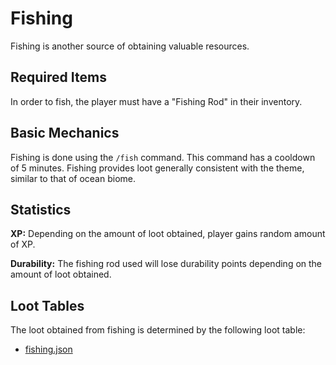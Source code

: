 # Fishing
Fishing is another source of obtaining valuable resources.

## Required Items
In order to fish, the player must have a "Fishing Rod" in their inventory.

## Basic Mechanics
Fishing is done using the `/fish` command. This command has a cooldown of 5 minutes. Fishing
provides loot generally consistent with the theme, similar to that of ocean biome.

## Statistics
**XP:** Depending on the amount of loot obtained, player gains random amount of XP.

**Durability:** The fishing rod used will lose durability points depending on the amount
of loot obtained.

## Loot Tables
The loot obtained from fishing is determined by the following loot table:

- [fishing.json](data/loot_tables/fishing.json)
